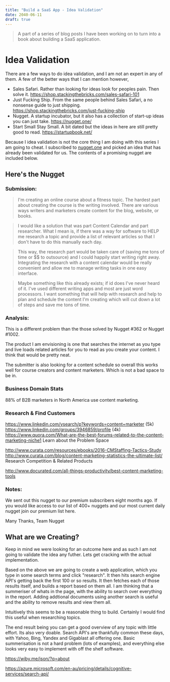```yaml
---
title: "Build a SaaS App - Idea Validation"
date: 2040-06-11
draft: true
---
```


> A part of a series of blog posts I have been working on to turn into a book about building a SaaS application.

# Idea Validation

There are a few ways to do idea validation, and I am not an expert in any of them. A few of the better ways that I can mention however,

 - Sales Safari. Rather than looking for ideas look for peoples pain. Then solve it.  https://shop.stackingthebricks.com/sales-safari-101
 - Just Fucking Ship. From the same people behind Sales Safari, a no nonsense guide to just shipping. https://shop.stackingthebricks.com/just-fucking-ship
 - Nugget. A startup incubator, but it also has a collection of start-up ideas you can just take. https://nugget.one/
 - Start Small Stay Small. A bit dated but the ideas in here are still pretty good to read. https://startupbook.net/

Because I idea validation is not the core thing I am doing with this series I am going to cheat. I subscribed to [nugget.one](https://nugget.one/) and picked an idea that has already been validated for us. The contents of a promising nugget are included below.

## Here's the Nugget

### Submission:

> I'm creating an online course about a fitness topic. The hardest part about creating the course is the writing involved. There are various ways writers and marketers create content for the blog, website, or books.

> I would like a solution that was part Content Calendar and part researcher. What I mean is, if there was a way for software to HELP me research a topic and provide a list of relevant articles so that I don't have to do this manually each day.

> This way, the research part would be taken care of (saving me tons of time or $$ to outsource) and I could happily start writing right away. Integrating the research with a content calendar would be really convenient and allow me to manage writing tasks in one easy interface.

> Maybe something like this already exists; if id does I've never heard of it. I've used different writing apps and most are just word processors. I want something that will help with research and help to plan and schedule the content I'm creating which will cut down a lot of steps and save me tons of time.

### Analysis:

This is a different problem than the those solved by Nugget #362 or Nugget #1002.

The product I am envisioning is one that searches the internet as you type and live loads related articles for you to read as you create your content. I think that would be pretty neat.

The submitter is also looking for a content schedule so overall this works well for course creators and content marketers. Which is not a bad space to be in.

### Business Domain Stats

88% of B2B marketers in North America use content marketing.

### Research & Find Customers

https://www.linkedin.com/vsearch/p?keywords=content+marketer (5k)
https://www.linkedin.com/groups/3946859/profile (4k)
https://www.quora.com/What-are-the-best-forums-related-to-the-content-marketing-niche1
Learn about the Problem Space

http://www.curata.com/resources/ebooks/2016-CMStaffing-Tactics-Study
http://www.curata.com/blog/content-marketing-statistics-the-ultimate-list/
Research Competition & Related Products

http://www.docurated.com/all-things-productivity/best-content-marketing-tools

### Notes:

We sent out this nugget to our premium subscribers eight months ago. If you would like access to our list of 400+ nuggets and our most current daily nugget join our premium list here.

Many Thanks,
Team Nugget

## What are we Creating?

Keep in mind we were looking for an outcome here and as such I am not going to validate the idea any futher. Lets get cracking with the actual implementation.

Based on the above we are going to create a web application, which you type in some search terms and click "research". It then hits search engine API's getting back the first 100 or so results. It then fetches each of those results itself, and builds a report based on them all. I am thinking that a summeriser of whats in the page, with the ability to search over everything in the report. Adding addtional documents using another search is useful and the ability to remove results and view them all.

Intuitively this seems to be a reasonable thing to build. Certainly I would find this useful when researching topics.

The end result being you can get a good overview of any topic with little effort. Its also very doable. Search API's are thankfully common these days, with Yahoo, Bing, Yandex and Gigablast all offering one. Basic summerisation is not a hard problem (lots of examples), and everything else looks very easy to implement with off the shelf software.


https://wiby.me/json/?q=about

https://azure.microsoft.com/en-au/pricing/details/cognitive-services/search-api/